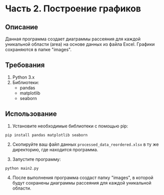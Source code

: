 # Часть 2. Построение графиков

## Описание
Данная программа создает диаграммы рассеяния для каждой уникальной области (area) на основе данных из файла Excel. Графики сохраняются в папке "images".

## Требования
1. Python 3.x
2. Библиотеки:
   - pandas
   - matplotlib
   - seaborn

## Использование
1. Установите необходимые библиотеки с помощью pip:

```
pip install pandas matplotlib seaborn
```

2. Скопируйте ваш файл данных `processed_data_reordered.xlsx` в ту же директорию, где находится программа.

3. Запустите программу:

```
python main2.py
```

4. После выполнения программа создаст папку "images", в которой будут сохранены диаграммы рассеяния для каждой уникальной области.